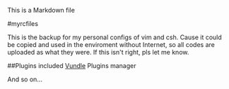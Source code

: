 This is a Markdown file

#myrcfiles

This is the backup for my personal configs of vim and csh. Cause it could be copied and used in the enviroment without Internet, so all codes are uploaded as what they were. If this isn't right, pls let me know.

##Plugins included
[Vundle](https://github.com/VundleVim/Vundle.vim) Plugins manager

And so on...

